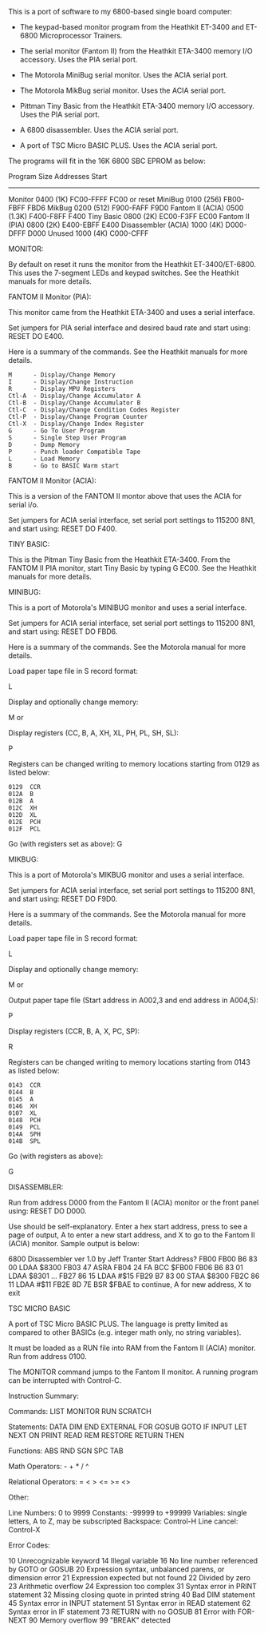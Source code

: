 This is a port of software to my 6800-based single board computer:

- The keypad-based monitor program from the Heathkit ET-3400 and
  ET-6800 Microprocessor Trainers.

- The serial monitor (Fantom II) from the Heathkit ETA-3400 memory I/O
  accessory. Uses the PIA serial port.

- The Motorola MiniBug serial monitor. Uses the ACIA serial port.

- The Motorola MikBug serial monitor. Uses the ACIA serial port.

- Pittman Tiny Basic from the Heathkit ETA-3400 memory I/O accessory.
  Uses the PIA serial port.

- A 6800 disassembler. Uses the ACIA serial port.

- A port of TSC Micro BASIC PLUS. Uses the ACIA serial port.

The programs will fit in the 16K 6800 SBC EPROM as below:

Program             Size        Addresses  Start
----------          ----        ---------  ----
Monitor             0400 (1K)   FC00-FFFF  FC00 or reset
MiniBug             0100 (256)  FB00-FBFF  FBD6
MikBug              0200 (512)  F900-FAFF  F9D0
Fantom II (ACIA)    0500 (1.3K) F400-F8FF  F400
Tiny Basic          0800 (2K)   EC00-F3FF  EC00
Fantom II (PIA)     0800 (2K)   E400-EBFF  E400
Disassembler (ACIA) 1000 (4K)   D000-DFFF  D000
Unused              1000 (4K)   C000-CFFF

MONITOR:

By default on reset it runs the monitor from the Heathkit
ET-3400/ET-6800. This uses the 7-segment LEDs and keypad switches. See
the Heathkit manuals for more details.

FANTOM II Monitor (PIA):

This monitor came from the Heathkit ETA-3400 and uses a serial
interface.

Set jumpers for PIA serial interface and desired baud rate and start
using: RESET DO E400.

Here is a summary of the commands. See the Heathkit manuals for more
details.

```
M      - Display/Change Memory
I      - Display/Change Instruction
R      - Display MPU Registers
Ctl-A  - Display/Change Accumulator A
Ctl-B  - Display/Change Accumulator B
Ctl-C  - Display/Change Condition Codes Register
Ctl-P  - Display/Change Program Counter
Ctl-X  - Display/Change Index Register
G      - Go To User Program
S      - Single Step User Program
D      - Dump Memory
P      - Punch loader Compatible Tape
L      - Load Memory
B      - Go to BASIC Warm start
```

FANTOM II Monitor (ACIA):

This is a version of the FANTOM II montor above that uses the ACIA for
serial i/o.

Set jumpers for ACIA serial interface, set serial port settings to
115200 8N1, and start using: RESET DO F400.

TINY BASIC:

This is the Pitman Tiny Basic from the Heathkit ETA-3400. From the
FANTOM II PIA monitor, start Tiny Basic by typing G EC00. See the
Heathkit manuals for more details.

MINIBUG:

This is a port of Motorola's MINIBUG monitor and uses a serial interface.

Set jumpers for ACIA serial interface, set serial port settings to
115200 8N1, and start using: RESET DO FBD6.

Here is a summary of the commands. See the Motorola manual for more
details.

Load paper tape file in S record format:

L

Display and optionally change memory:

M <hex address> <byte> or <CR>

Display registers (CC, B, A, XH, XL, PH, PL, SH, SL):

P

Registers can be changed writing to memory locations starting from
0129 as listed below:

```
0129  CCR
012A  B
012B  A
012C  XH
012D  XL
012E  PCH
012F  PCL
````

Go (with registers set as above):
G

MIKBUG:

This is a port of Motorola's MIKBUG monitor and uses a serial interface.

Set jumpers for ACIA serial interface, set serial port settings to
115200 8N1, and start using: RESET DO F9D0.

Here is a summary of the commands. See the Motorola manual for more
details.

Load paper tape file in S record format:

L

Display and optionally change memory:

M <hex address> <byte> or <CR> <byte>


Output paper tape file (Start address in A002,3 and end address
in A004,5):

P

Display registers (CCR, B, A, X, PC, SP):

R

Registers can be changed writing to memory locations starting from
0143 as listed below:

```
0143  CCR
0144  B
0145  A
0146  XH
0107  XL
0148  PCH
0149  PCL
014A  SPH
014B  SPL
````

Go (with registers as above):

G

DISASSEMBLER:

Run from address D000 from the Fantom II (ACIA) monitor or the front
panel using: RESET DO D000.

Use should be self-explanatory. Enter a hex start address, press
<SPACE> to see a page of output, A to enter a new start address, and X
to go to the Fantom II (ACIA) monitor. Sample output is below:

6800 Disassembler ver 1.0 by Jeff Tranter
Start Address? FB00
FB00  B6 83 00  LDAA $8300
FB03  47        ASRA 
FB04  24 FA     BCC  $FB00
FB06  B6 83 01  LDAA $8301
...
FB27  86 15     LDAA #$15
FB29  B7 83 00  STAA $8300
FB2C  86 11     LDAA #$11
FB2E  8D 7E     BSR  $FBAE
<SPACE> to continue, A for new address, X to exit 

TSC MICRO BASIC

A port of TSC Micro BASIC PLUS. The language is pretty limited as
compared to other BASICs (e.g. integer math only, no string
variables).

It must be loaded as a RUN file into RAM from the Fantom II (ACIA) monitor.
Run from address 0100.

The MONITOR command jumps to the Fantom II monitor. A running program
can be interrupted with Control-C.

Instruction Summary:

Commands: LIST MONITOR RUN SCRATCH

Statements: DATA DIM END EXTERNAL FOR GOSUB GOTO IF INPUT LET NEXT ON PRINT READ REM RESTORE RETURN THEN

Functions: ABS RND SGN SPC TAB

Math Operators: - + * / ^

Relational Operators: = < > <= >= <>

Other:

Line Numbers: 0 to 9999
Constants: -99999 to +99999
Variables: single letters, A to Z, may be subscripted
Backspace: Control-H
Line cancel: Control-X

Error Codes:

10 Unrecognizable keyword
14 Illegal variable
16 No line number referenced by GOTO or GOSUB
20 Expression syntax, unbalanced parens, or dimension error
21 Expression expected but not found
22 Divided by zero
23 Arithmetic overflow
24 Expression too complex
31 Syntax error in PRINT statement
32 Missing closing quote in printed string
40 Bad DIM statement
45 Syntax error in INPUT statement
51 Syntax error in READ statement
62 Syntax error in IF statement
73 RETURN with no GOSUB
81 Error with FOR-NEXT
90 Memory overflow
99 "BREAK" detected

